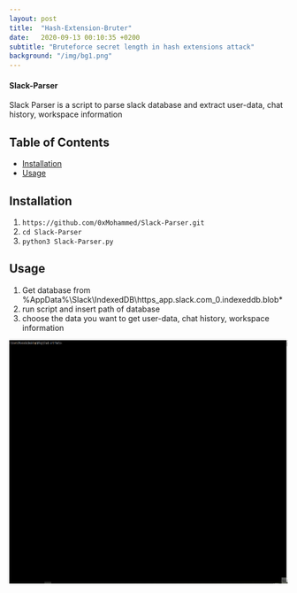 ```yaml
---
layout: post
title:  "Hash-Extension-Bruter"
date:   2020-09-13 00:10:35 +0200
subtitle: "Bruteforce secret length in hash extensions attack"
background: "/img/bg1.png"
---
```


#### Slack-Parser
Slack Parser is a script to parse slack database and extract user-data, chat history, workspace information   
  
## Table of Contents   
* [Installation](#Installation)  
* [Usage](#Usage)  
  
## Installation  
1. ```https://github.com/0xMohammed/Slack-Parser.git```  
2. ```cd Slack-Parser```    
3. ```python3 Slack-Parser.py```  
  
## Usage  
1. Get database from %AppData%\Slack\IndexedDB\https_app.slack.com_0.indexeddb.blob\*
2. run script and insert path of database 
3. choose the data you want to get user-data, chat history, workspace information
  
 <img src="/img/Slack-Parser.gif" alt="Slack-Parser Usage" width="800" height="440">
